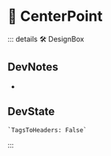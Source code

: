 
# 🔻 <via>CenterPoint</via>

::: details 🛠 <dev>DesignBox</dev>

## DevNotes

-

## DevState

```py
`TagsToHeaders: False`
```

:::
